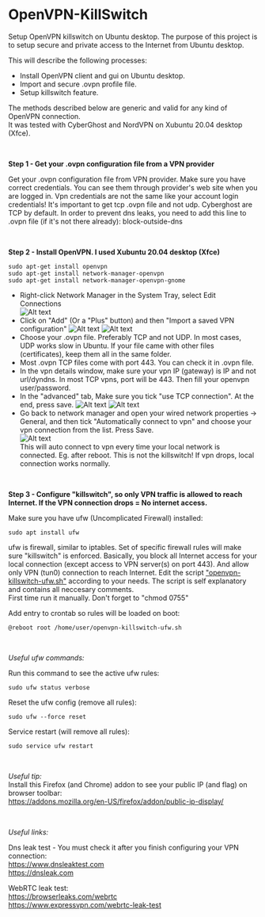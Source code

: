 # OpenVPN-KillSwitch
Setup OpenVPN killswitch on Ubuntu desktop.
The purpose of this project is to setup secure and private access to the Internet from Ubuntu desktop.

This will describe the following processes:

- Install OpenVPN client and gui on Ubuntu desktop.
- Import and secure .ovpn profile file.
- Setup killswitch feature.

The methods described below are generic and valid for any kind of OpenVPN connection.   
It was tested with CyberGhost and NordVPN on Xubuntu 20.04 desktop (Xfce).

<br />

**Step 1 - Get your .ovpn configuration file from a VPN provider**

Get your .ovpn configuration file from VPN provider. Make sure you have correct credentials. You can see them through provider's web site when you are logged in.
Vpn credentials are not the same like your account login credentials! It's important to get tcp .ovpn file and not udp. Cyberghost are TCP by default.
In order to prevent dns leaks, you need to add this line to .ovpn file (if it's not there already):
block-outside-dns

<br />

**Step 2 - Install OpenVPN. I used Xubuntu 20.04 desktop (Xfce)**
```
sudo apt-get install openvpn  
sudo apt-get install network-manager-openvpn  
sudo apt-get install network-manager-openvpn-gnome
```
- Right-click Network Manager in the System Tray, select Edit Connections  
![Alt text](/images/killswitch-tut-01.jpg?raw=true "Network Manager")
- Click on "Add" (Or a "Plus" button) and then "Import a saved VPN configuration"
![Alt text](/images/killswitch-tut-02.jpg?raw=true "Network Connections")
![Alt text](/images/killswitch-tut-03.jpg?raw=true "Import Connection")
- Choose your .ovpn file. Preferably TCP and not UDP. In most cases, UDP works slow in Ubuntu. If your file came with other files (certificates), keep them all in the same folder.
- Most .ovpn TCP files come with port 443. You can check it in .ovpn file.
- In the vpn details window, make sure your vpn IP (gateway) is IP and not url/dyndns. In most TCP vpns, port will be 443. Then fill your openvpn user/password.
- In the "advanced" tab, Make sure you tick "use TCP connection". At the end, press save.
![Alt text](/images/killswitch-tut-04.jpg?raw=true "Advanced")
![Alt text](/images/killswitch-tut-05.jpg?raw=true "TCP Connection")
- Go back to network manager and open your wired network properties -> General, and then tick "Automatically connect to vpn" and choose your vpn connection from the list. Press Save.    
![Alt text](/images/killswitch-tut-06.jpg?raw=true "Automatically connect to vpn")  
This will auto connect to vpn every time your local network is connected. Eg. after reboot. This is not the killswitch! If vpn drops, local connection works normally.

<br />

**Step 3 - Configure "killswitch", so only VPN traffic is allowed to reach Internet. If the VPN connection drops = No internet access.**

Make sure you have ufw (Uncomplicated Firewall) installed:
```
sudo apt install ufw
```
ufw is firewall, similar to iptables. Set of specific firewall rules will make sure "killswitch" is enforced.
Basically, you block all Internet access for your local connection (except access to VPN server(s) on port 443). And allow only VPN (tun0) connection to reach Internet.
Edit the script ["openvpn-killswitch-ufw.sh"](openvpn-killswitch-ufw.sh) according to your needs. The script is self explanatory and contains all neccesary comments.  
First time run it manually. Don't forget to "chmod 0755"

Add entry to crontab so rules will be loaded on boot:
```
@reboot root /home/user/openvpn-killswitch-ufw.sh
```

<br />

*Useful ufw commands:*

Run this command to see the active ufw rules:
```
sudo ufw status verbose
```

Reset the ufw config (remove all rules):
```
sudo ufw --force reset
```

Service restart (will remove all rules):
```
sudo service ufw restart
```

<br />

*Useful tip:*  
Install this Firefox (and Chrome) addon to see your public IP (and flag) on browser toolbar:  
https://addons.mozilla.org/en-US/firefox/addon/public-ip-display/

<br />

*Useful links:*

Dns leak test - You must check it after you finish configuring your VPN connection:  
https://www.dnsleaktest.com  
https://dnsleak.com  

WebRTC leak test:  
https://browserleaks.com/webrtc  
https://www.expressvpn.com/webrtc-leak-test  


